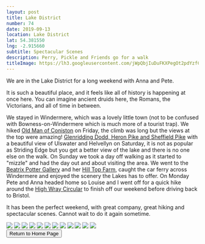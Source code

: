 ```yaml
---
layout: post
title: Lake District
number: 74
date: 2019-09-13
location: Lake District
lat: 54.381550
lng: -2.915660
subtitle: Spectacular Scenes
description: Perry, Pickle and Friends go for a walk
titleImage: https://lh3.googleusercontent.com/jWpQbjIuDuFKXPegOt2pdYzfCZMlFt-O2vtLbpmZPxmmCSJiMszyauJUZtD-ER7uX7CQ-3c__mmxxw7FOPub8KkkN7JehOa6mcIq4AONrQNob1A0aOAlzXFUXPxNU7xxuQt1yzD43vY=w2400
---
```


We are in the Lake District for a long weekend with Anna and Pete. 

It is such a beautiful place, and it feels like all of history is happening at once here. You can imagine ancient druids here, the Romans, the Victorians, and all of time in between. 

We stayed in Windermere, which was a lovely little town (not to be confused with Bowness-on-Windermere which is much more of a tourist trap). We hiked <a target="_blank" href="https://www.lakeswalks.co.uk/walks/old_man_of_coniston/">Old Man of Coniston</a> on Friday, the climb was long but the views at the top were amazing! <a target="_blank" href="https://www.walklakes.co.uk/walk_115.html">Glenridding Dodd, Heron Pike and Sheffield Pike</a> with a beautiful view of Ulswater and Helvellyn on Saturday, it is not as popular as Striding Edge but you get a better view of the lake and there is no one else on the walk. On Sunday we took a day off walking as it started to "mizzle" and had the day out and about visiting the area. We went to the <a target="_blank" href="https://www.nationaltrust.org.uk/beatrix-potter-gallery-and-hawkshead">Beatrix Potter Gallery</a> and her <a target="_blank" href="https://www.nationaltrust.org.uk/hill-top">Hill Top Farm</a>, caught the car ferry across Windermere and enjoyed the scenery the Lakes has to offer. On Monday Pete and Anna headed home so Louise and I went off for a quick hike around the <a target="_blank" href="https://www.alltrails.com/trail/england/cumbria/high-wray">High Wray Circular</a> to finish off our weekend before driving back to Bristol.

It has been the perfect weekend, with great company, great hiking and spectacular scenes. Cannot wait to do it again sometime. 

<img src="https://lh3.googleusercontent.com/hkpIbzVZJGBN38YTUhLS-r0StKkf29lpo5DfWH2PJ3YyfdmtfNEk64_pFiRjj0eHnu1MZbuOj7HrmjHLD7EpD6e70TfkmnpkfrpMXdv3myCEmtLcEiM7GFj_I3hNlUiWE3dtpRR9O0M=w2400" class="image1">
<img src="https://lh3.googleusercontent.com/WvJy5v8qOzsPiQFAYp2GLNFYEI9E7tPExtd2zJz83aww_0N8VnY2UyqTfPYG9w7NglERFXf6q1aiOv9Gqb9mdWTIpk70gbZ3U3cgd1ME63Owop05tEpFfIqW42NNJE391SSu3-3ytvI=w2400" class="image1">
<img src="https://lh3.googleusercontent.com/Uv2UQjoD2OB9PKFk3Jenzfjsl6EAm3csB79PirZ-J0LLlLq8cv0xDdNXhvzNhZ2NfTbRMgaQltpuiPknINdLgmT-vfp3BUUunauYEpLV137ltuyiXOCt5XTcXPM3og6pd0uIWjNXbNE=w2400" class="image1">
<img src="https://lh3.googleusercontent.com/Cxq4QH6Ki48Jjz3sN1G6pfeLzJuaYeMS416Rk9LQV0jNQ9_LjkmKXXqdPYPlqrVzks1HvXExaiwLqTLrnd_DmAjt9i7Osw8sdvIe5YD_p_9TpP_iJl2EygfOHDDfQnLzkOgyzDWWCas=w2400" class="image1">
<img src="https://lh3.googleusercontent.com/0aiKzNxI2KPdlV3JSVQzd1qFhaD5PIlnVO9B9RSV8oeMCk0Vhaw_R-T4rc9RQX-4FxpvRAlpJ7m59AJ18Z6Lm9LzovNxEi7H6V-6RkxFQGYM9zKY4M_DIvrvWJLrQdFe1veF-cYLVSE=w2400" class="image1">
<img src="https://lh3.googleusercontent.com/RKgpPUT7zc3jAiZnhRZuQdcizeanQjX9s00qrspQiKYCiuZDtKZRJuk9fxikLYtixzB01w0j8fpbJkSsWpcelM2lxDJ9DRjez7vsJX9VhLv8X227v9iKaih2fsTntVUQ6fRILhIkCdA=w2400" class="image1">
<img src="https://lh3.googleusercontent.com/4TGvTAQkGBWFNVWMgyh5tuYzzg2IATtpQ833WyoObfMD6iatsZxOUeBEl3xJGqXwn0DVGl0l0CFJs9VUx7OHImExz1LLT7fq89L7h9HgwyqNwXV2lziaW6HhQ23H-lFySbg83Lfjd28=w2400" class="image1">
<img src="https://lh3.googleusercontent.com/NJJstb1wGmG-cmbL673nsYZYwpIgZIIUBmOvuO9vxv7ZsjzQbqN0ZA-C4PpMI_W8-Y2xqt_MGgnnZvduN2780jHAxGMQ94RH_ryGRtdLRy1kGP01bVtUG0T-YGx5kpqtxrOP0mM9_lA=w2400" class="image1">
<img src="https://lh3.googleusercontent.com/r9P-p7bXv2sjv17W2wGZiOhZC2QPjNqDygVF_01j2jtp0zIVY29rAZFNS7lomNbh5lI-ApAlIJHkKhhvPlOvp8Wvf08e0i0Yi8N4YKSzJD9oemcFHWZ7_jYdEdgrlX0vyM25VtQwhL4=w2400" class="image1">
<img src="https://lh3.googleusercontent.com/4waHIqJF4mrn6SlaQpUg01h66WTwNcbegyN0_gjcHFBWWOmFZYaI7znrXhyZp_q4f7DJpj2EDwi-IvCJrZtzuTtToqBv1JFeVAfXiBsQduZWiKcvNav0w3UWhnoIicMOKPJ6wI6RXA8=w2400" class="image1">
<img src="https://lh3.googleusercontent.com/BclaFSy6lnpr4pjCyweTV_7axN9DvzsZPAUrm6N4O6aOyQIdBcDjvvzutfYJOi56iHuo2faPNxvgsrLLPywK-HzdnloOJmqd00yE_8fxwKQFuj3Cp4uTTjeFiAZFU0C0ZbHwRFBgYXY=w2400" class="image1">
<img src="https://lh3.googleusercontent.com/BQiZJikwU6aQ6ueeDzhicosdTvMs6MqXQ9ZNTHfp2qrXMJwU4ETiaYUEapnIr5z0oAcgUWKomam7_gr-c_jpMT6_4gecFaCLhDfYQd3iswZjydSAD3r2NEbzTiutdCvPifzewZEvGlM=w2400" class="image1">

<div class="wrapper">
  <input type="button" class="button" value="Return to Home Page" onclick="self.close()">
</div>
